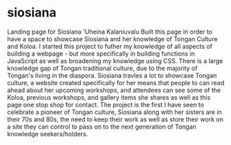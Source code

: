 # siosiana
Landing page for Siosiana 'Uheina Kalaniuvalu
Built this page in order to have a space to showcase Siosiana and her knowledge of Tongan Culture and Koloa.
I started this project to futher my knowledge of all aspects of building a webpage - 
but more specifically in building functions in JavaScript as well as broadening my knowledge using CSS. 
There is a large knowledge gap of Tongan traditional culture, due to the majority of Tongan's living in the diaspora. 
Siosiana travles a lot to showcase Tongan culture, a website created specifically for her means that people to can read ahead about her upcoming workshops, and attendees can see some of the Koloa, previous workshops, and gallery items she shares as well as this page one stop shop for contact. 
The project is the first I have seen to celebrate a pioneer of Tongan culture, Siosiana along with her sisters are in their 70s and 80s, the need to keep their work as well as 
store their work on a site they can control to pass on to the next generation of Tongan knowledge seekers/holders.
